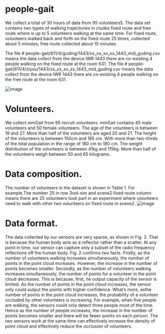 # people-gait

  We collect a total of 30 hours of data from 95 volunteers5. The data set contains two types of walking trajectories in cludes fixed route and free route where is up to 5 volunteers walking at the same time. For fixed route, volunteers walked back and forth on the fixed route 25 times, collected about 5 minutes; free route collected about 10 minutes.
  
The file # people-gait/611/4/guding/1443/xx_xx_xx_xx_1443_mid_guding.csv means the data collect from the device IWR 1443 there are co-existing 4 people walking on the fixed route at the room 631.
The file # people-gait/611/4/ziyou/1443/xx_xx_xx_xx_1443_mid_guding.csv means the data collect from the device IWR 1443 there are co-existing 4 people walking on the free route at the room 631.

![image]()
 # Volunteers.
  We collect mmGait from 95 recruit volunteers. mmGait contains 45 male volunteers and 50 female volunteers. The age of the volunteers is between 19 and 27. More than half of the volunteers are aged 20 and 21. The height of the volunteers is between 150cm and 185 cm. With more than two-thirds of the total population in the range of 160 cm to 180 cm. The weight distribution of the volunteers is between 41kg and 115kg. More than half of the volunteers weigh between 50 and 65 kilograms.

 # Data composition. 
  The number of volunteers in the dataset is shown in Table 1. For example,The number 25 in row 3vol-sim and scene2 fixed route column means there are 25 volunteers took part in an experiment where volunteers need to walk with other two volunteers on fixed route in scene2.
  ![image](https://github.com/mmGait/people-gait/blob/master/point.jpg)
 # Data format. 
  The data collected by our sensors are very sparse, as shown in Fig. 2. That is because the human body acts as a reflector rather than a scatter. At any point in time, our sensor can capture only a subset of the radio frequency reflections off the human body. Fig. 2 confirms two facts. Firstly, as the number of volunteers walking increases simultaneously, the number of points in the point cloud increases. However, the increase in the number of points becomes smaller. Secondly, as the number of volunteers walking increases simultaneously, the number of points for a volunteer in the point cloud decreases. This is because, first, he output capacity of the sensor is limited. As the number of points in the point cloud increases, the sensor only could output the points with higher confidence. What’s more, asthe number of points in the point cloud increases, the probability of a volunteer occluded by other volunteers is increasing. For example, when five people are walking, the sensors could only detect three people most of the time. Hence as the number of people increases, the increase in the number of points becomes smaller and there will be fewer points on each person. The two sensors work at the same time can effectively increase the density of point cloud and effectively reduce the occlusion of volunteers.
